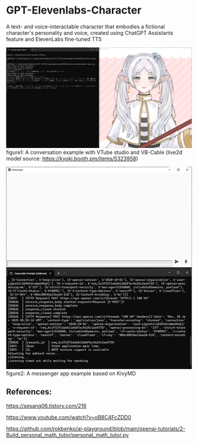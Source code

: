 # GPT-Elevenlabs-Character

A text- and voice-interactable character that embodies a fictional character's personality and voice, created using ChatGPT Assistants feature and ElevenLabs fine-tuned TTS

![example1](./image_assets/GPTChar_vtube.png)
figure1: A conversation example with VTube studio and VB-Cable (live2d model source: https://kyoki.booth.pm/items/5323958)

![example2](./image_assets/GPTChar_messenger.png)
figure2: A messenger app example based on KivyMD


## References:

https://sesang06.tistory.com/216

https://www.youtube.com/watch?v=oB8C4FcZDD0

https://github.com/rokbenko/ai-playground/blob/main/openai-tutorials/2-Build_personal_math_tutor/personal_math_tutor.py
